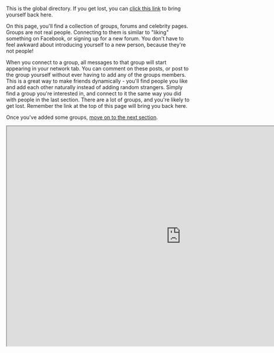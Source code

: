 This is the global directory.  If you get lost, you can <a href = "help/groupsandpages">click this link</a> to bring yourself back here.

On this page, you'll find a collection of groups, forums and celebrity pages.  Groups are not real people.  Connecting to them is similar to "liking" something on Facebook, or signing up for a new forum.  You don't have to feel awkward about introducing yourself to a new person, because they're not people!

When you connect to a group, all messages to that group will start appearing in your network tab.  You can comment on these posts, or post to the group yourself without ever having to add any of the groups members.  This is a great way to make friends dynamically - you'll find people you like and add each other naturally instead of adding random strangers.  Simply find a group you're interested in, and connect to it the same way you did with people in the last section.  There are a lot of groups, and you're likely to get lost.  Remember the link at the top of this page will bring you back here.

Once you've added some groups, <a href="help/andfinally">move on to the next section</a>.

<iframe src="http://dir.friendica.com/directory/forum" width="950" height="600"></iframe>


